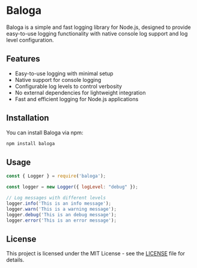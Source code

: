 # Baloga

Baloga is a simple and fast logging library for Node.js, designed to provide easy-to-use logging functionality with native console log support and log level configuration.

## Features

- Easy-to-use logging with minimal setup
- Native support for console logging
- Configurable log levels to control verbosity
- No external dependencies for lightweight integration
- Fast and efficient logging for Node.js applications

## Installation

You can install Baloga via npm:

```bash
npm install baloga
```

## Usage

```javascript
const { Logger } = require('baloga');

const logger = new Logger({ logLevel: "debug" });

// Log messages with different levels
logger.info('This is an info message');
logger.warn('This is a warning message');
logger.debug('This is an debug message');
logger.error('This is an error message');
```

## License

This project is licensed under the MIT License - see the [LICENSE](LICENSE) file for details.
